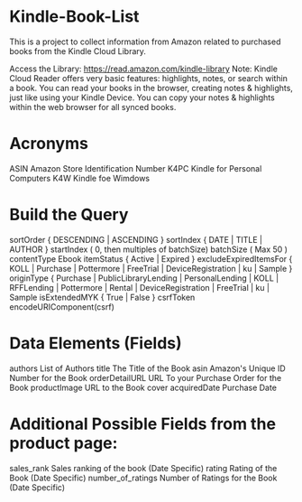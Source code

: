 # Kindle-Book-List
This is a project to collect information from Amazon related to purchased books from the Kindle Cloud Library.  

Access the Library: https://read.amazon.com/kindle-library
Note:
  Kindle Cloud Reader offers very basic features: highlights, notes, or search within a book.
  You can read your books in the browser, creating notes & highlights, just like using your Kindle Device.
  You can copy your notes & highlights within the web browser for all synced books.

# Acronyms
ASIN  Amazon Store Identification Number
K4PC	Kindle for Personal Computers
K4W   Kindle foe Wimdows

# Build the Query
sortOrder	{ DESCENDING | ASCENDING }
sortIndex	{ DATE | TITLE | AUTHOR }
startIndex	<StartIndex> ( 0, then multiples of batchSize)
batchSize	<bsize> ( Max 50 )
contentType	Ebook
itemStatus	{ Active | Expired }
excludeExpiredItemsFor	{ KOLL | Purchase | Pottermore | FreeTrial | DeviceRegistration | ku | Sample }
originType	{ Purchase | PublicLibraryLending | PersonalLending | KOLL | RFFLending | Pottermore | Rental | DeviceRegistration | FreeTrial | ku | Sample
isExtendedMYK	{ True | False }
csrfToken	encodeURIComponent(csrf)

# Data Elements (Fields)
authors         List of Authors
title           The Title of the Book
asin            Amazon's Unique ID Number for the Book
orderDetailURL  URL To your Purchase Order for the Book
productImage    URL to the Book cover
acquiredDate    Purchase Date

# Additional Possible Fields from the product page:
sales_rank          Sales ranking of the book (Date Specific)
rating              Rating of the Book (Date Specific)
number_of_ratings   Number of Ratings for the Book (Date Specific)

